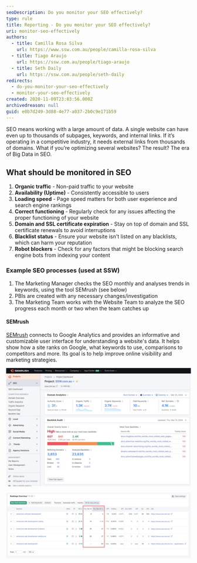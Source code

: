 ```yaml
---
seoDescription: Do you monitor your SEO effectively?
type: rule
title: Reporting - Do you monitor your SEO effectively?
uri: monitor-seo-effectively
authors:
  - title: Camilla Rosa Silva
    url: https://www.ssw.com.au/people/camilla-rosa-silva
  - title: Tiago Araujo
    url: https://ssw.com.au/people/tiago-araujo
  - title: Seth Daily
    url: https://ssw.com.au/people/seth-daily
redirects:
  - do-you-monitor-your-seo-effectively
  - monitor-your-seo-effectively
created: 2020-11-09T23:03:56.000Z
archivedreason: null
guid: e0b7d249-3d88-4e77-a037-2b0c9e171b59
---
```


SEO means working with a large amount of data. A single website can have even up to thousands of subpages, keywords, and internal links. If it’s operating in a competitive industry, it needs external links from thousands of domains. What if you’re optimizing several websites? The result? The era of Big Data in SEO.

<!--endintro-->

## What should be monitored in SEO

1. **Organic traffic** - Non-paid traffic to your website
2. **Availability (Uptime)** - Consistently accessible to users
3. **Loading speed** - Page speed matters for both user experience and search engine rankings
4. **Correct functioning** - Regularly check for any issues affecting the proper functioning of your website
5. **Domain and SSL certificate expiration** - Stay on top of domain and SSL certificate renewals to avoid interruptions
6. **Blacklist status** - Ensure your website isn't listed on any blacklists, which can harm your reputation
7. **Robot blockers** - Check for any factors that might be blocking search engine bots from indexing your content

### Example SEO processes (used at SSW)

1. The Marketing Manager checks the SEO monthly and analyses trends in keywords, using the tool SEMrush (see below)
2. PBIs are created with any necessary changes/investigation
3. The Marketing Team works with the Website Team to analyze the SEO progress each month or two when the team catches up

#### SEMrush

[SEMrush](https://semrush.com) connects to Google Analytics and provides an informative and customizable user interface for understanding a website's data. It helps show how a site ranks on Google, what keywords to use, comparisons to competitors and more. Its goal is to help improve online visibility and marketing strategies.

![Figure: SEMrush dashboard shows information we can use to improve our website](semrush1.jpg)

![Figure: Easy to understand under what search term our website ranks good/bad](semrush2.jpg)
